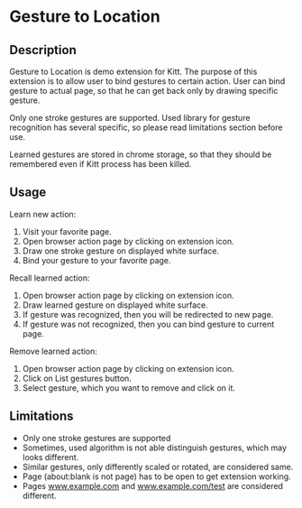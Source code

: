 Gesture to Location
===================

Description
-------------------

Gesture to Location is demo extension for Kitt. The purpose of this extension is to allow user to bind gestures to certain action. User can bind gesture to actual page, so that he can get back only by drawing specific gesture.

Only one stroke gestures are supported. Used library for gesture recognition has several specific, so please read limitations section before use.

Learned gestures are stored in chrome storage, so that they should be remembered even if Kitt process has been killed.

Usage
-------------------

Learn new action:

<ol>
<li>Visit your favorite page.</li>
<li>Open browser action page by clicking on extension icon.</li>
<li>Draw one stroke gesture on displayed white surface.</li>
<li>Bind your gesture to your favorite page.</li>
</ol>

Recall learned action:

<ol>
<li>Open browser action page by clicking on extension icon.</li>
<li>Draw learned gesture on displayed white surface.</li>
<li>If gesture was recognized, then you will be redirected to new page.</li>
<li>If gesture was not recognized, then you can bind gesture to current page.</li>
</ol>

Remove learned action:

<ol>
<li>Open browser action page by clicking on extension icon.</li>
<li>Click on List gestures button.</li>
<li>Select gesture, which you want to remove and click on it.</li>
</ol>

Limitations
----------------------

* Only one stroke gestures are supported
* Sometimes, used algorithm is not able distinguish gestures, which may looks different.
* Similar gestures, only differently scaled or rotated, are considered same.
* Page (about:blank is not page) has to be open to get extension working.
* Pages www.example.com and www.example.com/test are considered different.
